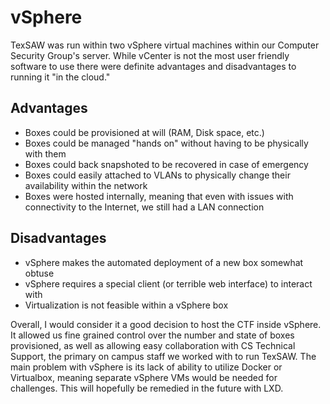 # vSphere

TexSAW was run within two vSphere virtual machines within our Computer Security Group's server. While vCenter is not the most user friendly software to use there were definite advantages and disadvantages to running it "in the cloud."

## Advantages
* Boxes could be provisioned at will (RAM, Disk space, etc.)
* Boxes could be managed "hands on" without having to be physically with them
* Boxes could back snapshoted to be recovered in case of emergency
* Boxes could easily attached to VLANs to physically change their availability within the network
* Boxes were hosted internally, meaning that even with issues with connectivity to the Internet, we still had a LAN connection

## Disadvantages
* vSphere makes the automated deployment of a new box somewhat obtuse
* vSphere requires a special client (or terrible web interface) to interact with
* Virtualization is not feasible within a vSphere box

Overall, I would consider it a good decision to host the CTF inside vSphere. It allowed us fine grained control over the number and state of boxes provisioned, as well as allowing easy collaboration with CS Technical Support, the primary on campus staff we worked with to run TexSAW. The main problem with vSphere is its lack of ability to utilize Docker or Virtualbox, meaning separate vSphere VMs would be needed for challenges. This will hopefully be remedied in the future with LXD.
